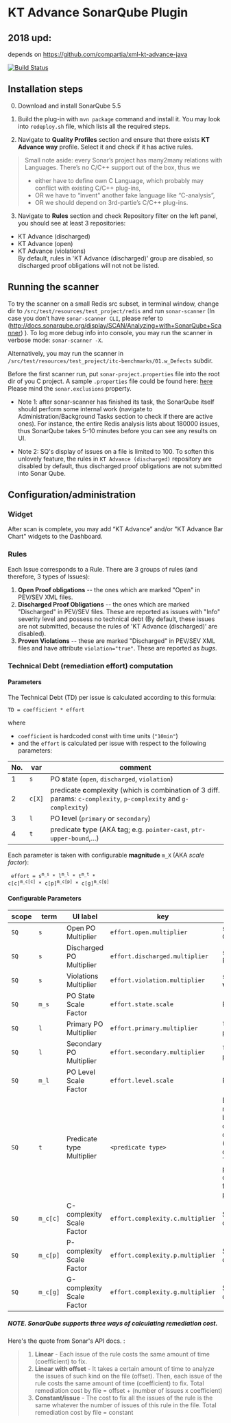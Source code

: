 # KT Advance SonarQube Plugin

## 2018 upd:

depends on https://github.com/compartia/xml-kt-advance-java

[![Build Status](https://travis-ci.com/mrbkt/kestreltech.svg?token=1L4UwqexWxqBGfsyymrm&branch=master)](https://travis-ci.com/mrbkt/kestreltech)

## Installation steps

0. Download and install SonarQube 5.5

1. Build the plug-in with `mvn package` command and install it. You may look into `redeploy.sh` file, which lists all the required steps.

2. Navigate to **Quality Profiles** section and ensure that there exists **KT Advance way** profile. Select it and check if it has active rules.

>Small note aside: every Sonar’s project has many2many relations with Languages. There’s no C/C++ support out of the box, thus we
>- either have to define own C Language, which probably may conflict with existing C/C++ plug-ins,
>- OR we have to “invent" another fake language like “C-analysis”,
>- OR we should depend on 3rd-partie’s C/C++ plug-ins.

3. Navigate to **Rules** section and check Repository filter on the left panel, you should see at least 3 repositories:
  - KT Advance (discharged)
  - KT Advance (open)
  - KT Advance (violations)  
By default, rules in 'KT Advance (discharged)' group are disabled, so discharged proof obligations will not not be listed.

## Running the scanner
To try the scanner on a small Redis src subset, in terminal window, change dir to `/src/test/resources/test_project/redis` and run `sonar-scanner` (In case you don’t have `sonar-scanner CLI`, please refer to (http://docs.sonarqube.org/display/SCAN/Analyzing+with+SonarQube+Scanner) ).
To log more debug info into console, you may run the scanner in verbose mode: `sonar-scanner -X`.

Alternatively, you may run the scanner in `/src/test/resources/test_project/itc-benchmarks/01.w_Defects` subdir.

Before the first scanner run, put `sonar-project.properties` file into the root dir of you C project. A sample `.properties` file could be found here: [here](https://github.com/kestreltechnology/sonar-kt-advance/blob/master/src/test/resources/test_project/redis/sonar-project.properties)
Please mind the `sonar.exclusions` property.




  - Note 1:  after sonar-scanner has finished its task, the SonarQube itself should perform some internal work (navigate to Administration/Background Tasks section to check if there are active ones). For instance, the entire Redis analysis lists about 180000 issues, thus SonarQube takes 5-10 minutes before you can see any results on UI.

  - Note 2: SQ's display of issues on a file is limited to 100. To soften this unlovely feature, the rules in `KT Advance (discharged)` repository are disabled by default, thus discharged proof obligations are not submitted into Sonar Qube.


## Configuration/administration

### Widget
After scan is complete, you may add “KT Advance” and/or "KT Advance Bar Chart" widgets to the Dashboard.

### Rules

Each Issue corresponds to a Rule. There are 3 groups of rules (and therefore, 3 types of Issues):

1. **Open Proof obligations** -- the ones which are marked "Open" in PEV/SEV XML files.
2. **Discharged Proof Obligations** -- the ones which are marked "Discharged" in PEV/SEV files. These are reported as issues with "Info" severity level and possess no technical debt (By default, these issues are not submitted, because the rules of  'KT Advance (discharged)' are disabled).
3. **Proven Violations** -- these are marked "Discharged" in PEV/SEV XML files and have attribute `violation="true"`. These are reported as *bugs*.

### Technical Debt (remediation effort) computation
#### Parameters
The Technical Debt (TD) per issue is calculated according to this formula:

	TD = coefficient * effort
where
  - `coefficient` is hardcoded const with time units (`"10min"`)
  -  and the `effort` is calculated per issue with respect to the following parameters:

 No. | var | comment
---- | --- | -------
1 | `s` | PO **s**tate (`open`, `discharged`, `violation`)
2 | `c[X]` | predicate **c**omplexity (which is combination of 3 diff. params: `c-complexity`, `p-complexity` and `g-complexity`)
3 | `l` | PO **l**evel (`primary` or `secondary`)
4 | `t` | predicate **t**ype (AKA **t**ag; e.g. `pointer-cast`, `ptr-upper-bound`,...)

Each parameter is taken with configurable **magnitude** `m_X` (AKA *scale factor*):

<code>		effort = s<sup>m_s</sup> * l<sup>m_l</sup> * t<sup>m_t</sup> * c[c]<sup>m_c[c]</sup> * c[p]<sup>m_c[p]</sup> * c[g]<sup>m_c[g]</sup> </code>

#### Configurable Parameters

 scope | term | UI label  | key | comment | default value
------ | ---- | --------- | --- | ------- | -------------
`SQ` | `s` | Open PO Multiplier | `effort.open.multiplier` | `s` value for **open** Proof Obligations | `2.0`
`SQ` | `s` | Discharged PO Multiplier | `effort.discharged.multiplier` | `s` value for **discharged** Proof Obligations | `0.0`
`SQ` | `s` | Violations Multiplier | `effort.violation.multiplier` | `s` value for proven **violations** | `10.0`
`SQ` | `m_s` | PO State Scale Factor | `effort.state.scale` | PO **s**tate scale factor | `0.5`
`SQ` | `l` |  Primary PO Multiplier | `effort.primary.multiplier` | `l` value for **primary** proof obligations | `2.0`
`SQ` | `l` |  Secondary PO Multiplier | `effort.secondary.multiplier` | `l` value for **secondary** proof obligations | `4.0`
`SQ` | `m_l` |  PO Level Scale Factor | `effort.level.scale` | PO **l**evel scale factor | `0.5`
`SQ` | `t` |  Predicate type Multiplier | `<predicate type>`  | By predicate-**t**ype multiplier. There are 31 by-predicate coefficients, which could be tuned via (/settings?category=kt+advance). The effective list of predicates with default coefficients could be found at [predicates.tsv](https://github.com/kestreltechnology/sonar-kt-advance/blob/master/src/main/resources/predicates.tsv). | see predicates.tsv
`SQ` | `m_c[c]` | C-complexity Scale Factor | `effort.complexity.c.multiplier` | Scale Factor c-complexity (`c[c]`) | `0.5`
`SQ` | `m_c[p]` | P-complexity Scale Factor | `effort.complexity.p.multiplier` | Scale Factor p-complexity (`c[p]`) | `0.5`
`SQ` | `m_c[g]` | G-complexity Scale Factor | `effort.complexity.g.multiplier` | Scale Factor g-complexity (`c[g]`) | `0.5`


##### NOTE. SonarQube supports three ways of calculating remediation cost.
Here's the quote from Sonar's API docs. :

> 1. **Linear** - Each issue of the rule costs the same amount of time (coefficient) to fix.
> 2. **Linear with offset** - It takes a certain amount of time to analyze the issues of such kind on the file (offset). Then, each issue of the rule costs the same amount of time (coefficient) to fix. Total remediation cost by file = offset + (number of issues x coefficient)
> 3. **Constant/issue** - The cost to fix all the issues of the rule is the same whatever the number of issues of this rule in the file. Total remediation cost by file = constant

